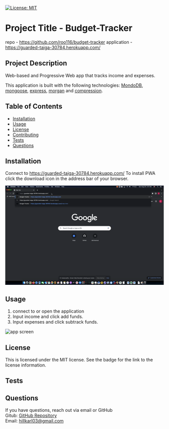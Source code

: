 [![License: MIT](https://img.shields.io/badge/License-MIT-yellow.svg)](https://opensource.org/licenses/MIT)
  
# Project Title - Budget-Tracker

repo - https://github.com/roo116/budget-tracker
application - https://guarded-taiga-30784.herokuapp.com/
  
  
## Project Description
Web-based and Progressive Web app that tracks income and expenses. 

This application is built with the following technologies:
[MondoDB](https://www.mongodb.com/), [mongoose](https://mongoosejs.com/), [express](https://expressjs.com), [morgan](https://www.npmjs.com/package/morgan) and [compression](https://www.npmjs.com/package/compression).
  
## Table of Contents
  - [Installation](#installation)
  - [Usage](#usage)
  - [License](#license)
  - [Contributing](#contributing)
  - [Tests](#tests)
  - [Questions](#questions)
  
## Installation
Connect to https://guarded-taiga-30784.herokuapp.com/
To install PWA click the download icon in the address bar of your browser.

 ![install screen](./img/install.gif)

  
## Usage
1. connect to or open the application
2. Input income and click add funds.
3. Input expenses and click subtrack funds.

 ![app screen](./img/usage.gif)

  
## License
This is licensed under the MIT license. See the badge for the link to the license information.
  
## Tests


  
## Questions
If you have questions, reach out via email or GitHub  
Gitub:  [GitHub Repository](https//github.com/roo116)  
Email:  hillkarl03@gmail.com  
  